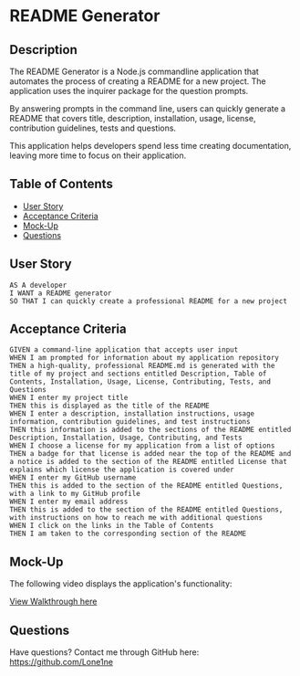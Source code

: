 # README Generator

## Description

The README Generator is a Node.js commandline application that automates the process of creating a README for a new project. The application uses the inquirer package for the question prompts.

By answering prompts in the command line, users can quickly generate a README that covers title, description, installation, usage, license, contribution guidelines, tests and questions.

This application helps developers spend less time creating documentation, leaving more time to focus on their application.

## Table of Contents

- [User Story](#user-story)
- [Acceptance Criteria](#acceptance-criteria)
- [Mock-Up](#mock-up)
- [Questions](#questions)

## User Story

```
AS A developer
I WANT a README generator
SO THAT I can quickly create a professional README for a new project
```

## Acceptance Criteria

```
GIVEN a command-line application that accepts user input
WHEN I am prompted for information about my application repository
THEN a high-quality, professional README.md is generated with the title of my project and sections entitled Description, Table of Contents, Installation, Usage, License, Contributing, Tests, and Questions
WHEN I enter my project title
THEN this is displayed as the title of the README
WHEN I enter a description, installation instructions, usage information, contribution guidelines, and test instructions
THEN this information is added to the sections of the README entitled Description, Installation, Usage, Contributing, and Tests
WHEN I choose a license for my application from a list of options
THEN a badge for that license is added near the top of the README and a notice is added to the section of the README entitled License that explains which license the application is covered under
WHEN I enter my GitHub username
THEN this is added to the section of the README entitled Questions, with a link to my GitHub profile
WHEN I enter my email address
THEN this is added to the section of the README entitled Questions, with instructions on how to reach me with additional questions
WHEN I click on the links in the Table of Contents
THEN I am taken to the corresponding section of the README
```

## Mock-Up

The following video displays the application's functionality:

[View Walkthrough here](https://drive.google.com/file/d/1-R-4A07AlAxoP2yRAy4fY7olF1BEDC-P/view)

## Questions

Have questions? Contact me through GitHub here: https://github.com/Lone1ne

